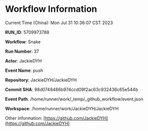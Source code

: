 # Workflow Information

Current Time (China): Mon Jul 31 10:36:07 CST 2023  

**RUN_ID**: 5709973788  

**Workflow**: Snake  

**Run Number**: 37  

**Actor**: JackieDYH  

**Event Name**: push  

**Repository**: JackieDYH/JackieDYH  

**Commit SHA**: 98d0748486b974ccd09f2ac63c932436c65e544b  

**Event Path**: /home/runner/work/_temp/_github_workflow/event.json  

**Workspace**: /home/runner/work/JackieDYH/JackieDYH  

Other information: [https://github.com/JackieDYH](https://github.com/JackieDYH)
